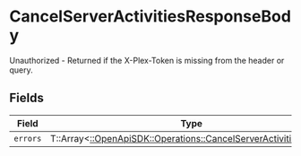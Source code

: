 # CancelServerActivitiesResponseBody

Unauthorized - Returned if the X-Plex-Token is missing from the header or query.


## Fields

| Field                                                                                                                       | Type                                                                                                                        | Required                                                                                                                    | Description                                                                                                                 |
| --------------------------------------------------------------------------------------------------------------------------- | --------------------------------------------------------------------------------------------------------------------------- | --------------------------------------------------------------------------------------------------------------------------- | --------------------------------------------------------------------------------------------------------------------------- |
| `errors`                                                                                                                    | T::Array<[::OpenApiSDK::Operations::CancelServerActivitiesErrors](../../models/operations/cancelserveractivitieserrors.md)> | :heavy_minus_sign:                                                                                                          | N/A                                                                                                                         |